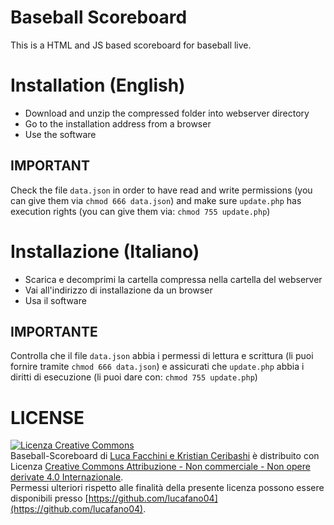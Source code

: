 # Baseball Scoreboard
This is a HTML and JS based scoreboard for baseball live.

# Installation (English)
- Download and unzip the compressed folder into webserver directory
- Go to the installation address from a browser 
- Use the software
## IMPORTANT
Check the file `data.json` in order to have read and write permissions (you can give them via `chmod 666 data.json`) and make sure `update.php` has execution rights (you can give them via: `chmod 755 update.php`)

# Installazione (Italiano)
- Scarica e decomprimi la cartella compressa nella cartella del webserver
- Vai all'indirizzo di installazione da un browser
- Usa il software
## IMPORTANTE
Controlla che il file `data.json` abbia i permessi di lettura e scrittura (li puoi fornire tramite `chmod 666 data.json`) e assicurati che `update.php` abbia i diritti di esecuzione (li puoi dare con: `chmod 755 update.php`)
# LICENSE
[![Licenza Creative Commons](https://i.creativecommons.org/l/by-nc-nd/4.0/88x31.png)](http://creativecommons.org/licenses/by-nc-nd/4.0/)  
<span xmlns:dct="http://purl.org/dc/terms/" property="dct:title">Baseball-Scoreboard</span> di [Luca Facchini e Kristian Ceribashi](https://github.com/luca-ceri/) è distribuito con Licenza [Creative Commons Attribuzione - Non commerciale - Non opere derivate 4.0 Internazionale](http://creativecommons.org/licenses/by-nc-nd/4.0/).  
Permessi ulteriori rispetto alle finalità della presente licenza possono essere disponibili presso [https://github.com/lucafano04](https://github.com/lucafano04).
